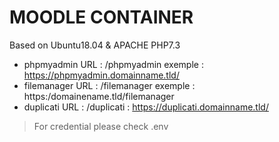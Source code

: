 # MOODLE CONTAINER
Based on Ubuntu18.04 & APACHE PHP7.3

 - phpmyadmin URL : /phpmyadmin exemple :  https://phpmyadmin.domainname.tld/
 - filemanager URL : /filemanager exemple : https:/domainename.tld/filemanager
 - duplicati URL : /duplicati : https://duplicati.domainname.tld/ 

> For credential please check .env
